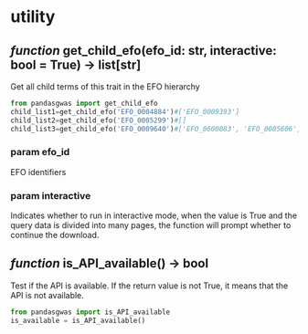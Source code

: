 # utility
## *function*  get_child_efo(efo_id: str, interactive: bool = True) -> list[str] 
Get all child terms of this trait in the EFO hierarchy
```Python
from pandasgwas import get_child_efo
child_list1=get_child_efo('EFO_0004884')#['EFO_0009393']
child_list2=get_child_efo('EFO_0005299')#[]
child_list3=get_child_efo('EFO_0009640')#['EFO_0600083', 'EFO_0005606', 'EFO_0008346', 'EFO_0006953']
```
### param efo_id
EFO identifiers
### param interactive
Indicates whether to run in interactive mode, when the value is True and the query data is divided into many pages, the function will prompt whether to continue the download.

## *function*  is_API_available() -> bool
Test if the API is available. If the return value is not True, it means that the API is not available.
```Python
from pandasgwas import is_API_available
is_available = is_API_available()
```